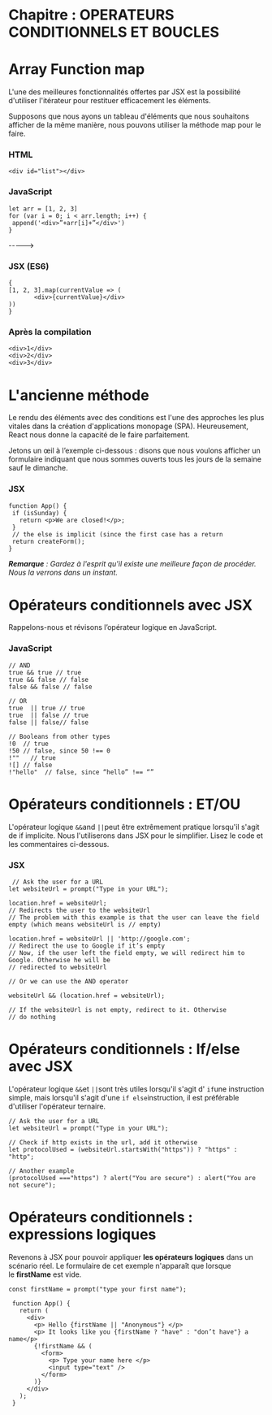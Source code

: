 # Chapitre : OPERATEURS CONDITIONNELS ET BOUCLES

# Array Function map

L'une des meilleures fonctionnalités offertes par JSX est la possibilité d'utiliser l'itérateur pour restituer efficacement les éléments.

Supposons que nous ayons un tableau d'éléments que nous souhaitons afficher de la même manière, nous pouvons utiliser la méthode map pour le faire.

### HTML

```
<div id="list"></div>
```

### JavaScript

```
let arr = [1, 2, 3]
for (var i = 0; i < arr.length; i++) {
 append('<div>”+arr[i]+”</div>')
}
```

----->

### JSX (ES6)

```
{
[1, 2, 3].map(currentValue => (
       <div>{currentValue}</div>
))
}
```


### Après la compilation

```
<div>1</div>
<div>2</div>
<div>3</div>
```

# L'ancienne méthode

Le rendu des éléments avec des conditions est l'une des approches les plus vitales dans la création d'applications monopage (SPA). Heureusement, React nous donne la capacité de le faire parfaitement.

Jetons un œil à l’exemple ci-dessous :
disons que nous voulons afficher un formulaire indiquant que nous sommes ouverts tous les jours de la semaine sauf le dimanche.

### JSX

```
function App() {
 if (isSunday) {
   return <p>We are closed!</p>;
 }
 // the else is implicit (since the first case has a return
 return createForm();
}
```

***Remarque** : Gardez à l'esprit qu'il existe une meilleure façon de procéder. Nous la verrons dans un instant.*

# Opérateurs conditionnels avec JSX

Rappelons-nous et révisons l’opérateur logique en JavaScript.

### JavaScript

```
// AND
true && true // true
true && false // false
false && false // false

// OR
true  || true // true
true  || false // true
false || false// false

// Booleans from other types
!0  // true
!50 // false, since 50 !== 0
!""   // true
![] // false
!"hello"  // false, since “hello” !== “”
```

# Opérateurs conditionnels : ET/OU

L'opérateur logique `&&`and `||`peut être extrêmement pratique lorsqu'il s'agit de if implicite. Nous l'utiliserons dans JSX pour le simplifier. Lisez le code et les commentaires ci-dessous.

### JSX

```
 // Ask the user for a URL
let websiteUrl = prompt("Type in your URL");

location.href = websiteUrl;
// Redirects the user to the websiteUrl
// The problem with this example is that the user can leave the field empty (which means websiteUrl is // empty)

location.href = websiteUrl || 'http://google.com';
// Redirect the use to Google if it’s empty
// Now, if the user left the field empty, we will redirect him to Google. Otherwise he will be
// redirected to websiteUrl

// Or we can use the AND operator

websiteUrl && (location.href = websiteUrl);

// If the websiteUrl is not empty, redirect to it. Otherwise
// do nothing
```

# Opérateurs conditionnels : If/else avec JSX

L'opérateur logique `&&`et `||`sont très utiles lorsqu'il s'agit d' `if`une instruction simple, mais lorsqu'il s'agit d'une `if else`instruction, il est préférable d'utiliser l'opérateur ternaire.

```
// Ask the user for a URL
let websiteUrl = prompt("Type in your URL");

// Check if http exists in the url, add it otherwise
let protocolUsed = (websiteUrl.startsWith("https")) ? "https" : "http";

// Another example
(protocolUsed ==="https") ? alert("You are secure") : alert("You are not secure");
```

# Opérateurs conditionnels : expressions logiques

Revenons à JSX pour pouvoir appliquer **les opérateurs logiques** dans un scénario réel.
Le formulaire de cet exemple n'apparaît que lorsque le **firstName** est vide.

```
const firstName = prompt("type your first name");

 function App() {
   return (
     <div>
       <p> Hello {firstName || "Anonymous"} </p>
       <p> It looks like you {firstName ? "have" : "don’t have"} a name</p>
       {!firstName && (
         <form>
           <p> Type your name here </p>
           <input type="text" />
         </form>
       )}
     </div>
   );
 }
```
